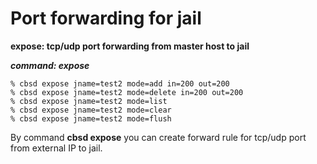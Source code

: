 # Port forwarding for jail

**expose: tcp/udp port forwarding from master host to jail**


***command: expose***

```
% cbsd expose jname=test2 mode=add in=200 out=200
% cbsd expose jname=test2 mode=delete in=200 out=200
% cbsd expose jname=test2 mode=list
% cbsd expose jname=test2 mode=clear
% cbsd expose jname=test2 mode=flush
```
By command **cbsd expose** you can create forward rule for tcp/udp port from external IP to jail.
